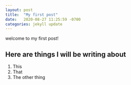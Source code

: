 ```yaml
---
layout: post
title:  "My first post"
date:   2020-08-27 11:25:59 -0700
categories: jekyll update
---
```

welcome to my first post! 
## Here are things I will be writing about
1. This
2. That
3. The other thing
